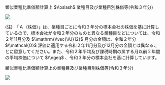 類似業種比準価額計算上 $\\oslash$ 業種目及び業種目別株価等(令和３年分)

![](https://www.nta.go.jp/tmp/0b24b0f2-6179-4ded-9afc-d027a8520178/images/fdf22ab45a8e33de052c46fb2b7d72bb41ff719bb1a5d1e643a9eddcd33832f3.jpg)

(注)　「Ａ（株価）」は、業種目ごとに令和３年分の標本会社の株価を基に計算しているので、標本会社が令和２年分のものと異なる業種目などについては、令和２年11月分及 $\\mathrm{\\vec{\\U}12}$ 月分の金額は、令和２年分 $\\mathcal{O}$ 評価に適用する令和２年11月分及び12月分の金額とは異なることに留意してください。また、令和２年平均及び課税時期の属する月以前２年間の平均株価について $\\ngeq$ 、令和３年分の標本会社を基に計算しています。

類似業種比準価額計算上の業種目及び業種目別株価等(令和３年分)

![](https://www.nta.go.jp/tmp/0b24b0f2-6179-4ded-9afc-d027a8520178/images/27aa97e3819299146ed5f6a415711ae292db621efc53e593a7d451abd0ace8f9.jpg)